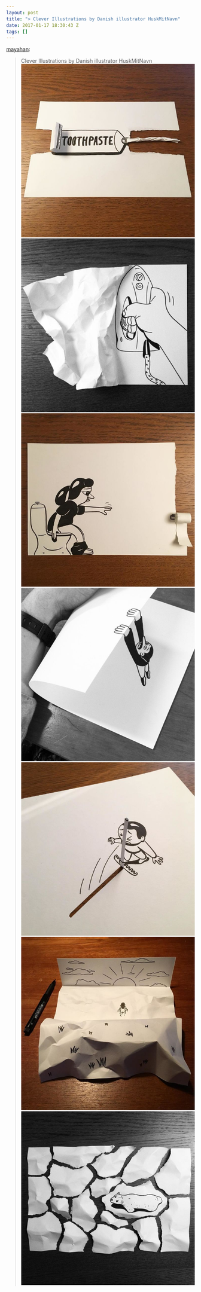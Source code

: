 ```yaml
---
layout: post
title: "> Clever Illustrations by Danish illustrator HuskMitNavn"
date: 2017-01-17 18:30:43 Z
tags: []
---
```

[mayahan](http://mayahan.tumblr.com/post/155369900088/clever-illustrations-by-danish-illustrator):

> Clever Illustrations by Danish illustrator HuskMitNavn
![](/media/2017/01/156000246450_0.jpg)
![](/media/2017/01/156000246450_1.jpg)
![](/media/2017/01/156000246450_2.jpg)
![](/media/2017/01/156000246450_3.jpg)
![](/media/2017/01/156000246450_4.jpg)
![](/media/2017/01/156000246450_5.jpg)
![](/media/2017/01/156000246450_6.jpg)
